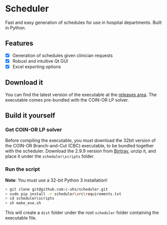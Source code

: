 # Scheduler
Fast and easy generation of schedules for use in hospital departments. 
Built in Python.

## Features
- [x] Generation of schedules given clinician requests
- [x] Robust and intuitive Qt GUI
- [x] Excel exporting options

## Download it
You can find the latest version of the executable at the [releases area](https://github.com/c-uhs/scheduler/releases). 
The executable comes pre-bundled with the COIN-OR LP solver. 

## Build it yourself
### Get COIN-OR LP solver
Before compiling the executable, you must download the 32bit version of the COIN-OR Branch-and-Cut (CBC)
executable, to be bundled together with the scheduler. Download the 2.9.9 version from [Bintray](https://bintray.com/coin-or/download/Cbc/2.9.9), unzip it, and place it under the ```scheduler\scripts``` folder.

### Run the script
**Note**: You must use a 32-bit Python 3 installation!

```sh
> git clone git@github.com:c-uhs/scheduler.git
> sudo pip install -r scheduler\src\requirements.txt
> cd scheduler\scripts
> sh make_exe.sh
```

This will create a `dist` folder under the root `scheduler` folder containing the executable file.
